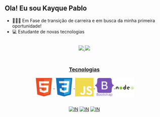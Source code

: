 ## Ola! Eu sou Kayque Pablo

- 👨🏻‍💻 Em Fase de transição de carreira e em busca da minha primeira oportunidade!
- 💻 Estudante de novas tecnologias


##

<div align = "center">
 <a href="https://github.com/kayquepablo">
 <img height="180em" src="https://github-readme-stats.vercel.app/api?username=kayquepablo&show_icons=true&theme=dark&include_all_commits=true&count_private=true"/>
 <img height="180em" src="https://github-readme-stats.vercel.app/api/top-langs/?username=kayquepablo&layout=compact&langs_count=7&theme=dark"/>
</div> <br>
  
  ##
  
<div align = "center">
  <h3>Tecnologias</h3>
  <img align="center" alt="HTML" width="60" src="https://raw.githubusercontent.com/devicons/devicon/master/icons/html5/html5-original.svg">
  <img align="center" alt="CSS" width="60" src="https://raw.githubusercontent.com/devicons/devicon/master/icons/css3/css3-original.svg"> 
  <img align="center" alt="Js" width="60" src="https://raw.githubusercontent.com/devicons/devicon/master/icons/javascript/javascript-plain.svg">
  <img align="center" alt="Bootstrap" width="60" src="https://raw.githubusercontent.com/devicons/devicon/master/icons/bootstrap/bootstrap-plain-wordmark.svg">
  <img align="center" alt="NodeJS" width="60" src="https://raw.githubusercontent.com/devicons/devicon/master/icons/nodejs/nodejs-original-wordmark.svg">
 
</div>
  
##

<div align = "center">
 <a href="https://www.instagram.com/kayquepablo_gtr" target="_blank"><img align="center" alt="IN" width="120" height="30" src="https://img.shields.io/badge/-Instagram-%23E4405F?style=for-the-badge&logo=instagram&logoColor=white" target="_blank"></a>
 <a href = "mailto:kayquepablotzero@icloud.com"><img align="center" alt="IN" width="120" height="30" src="https://img.shields.io/badge/-Icloud-%23333?style=for-the-badge&logo=icloud&logoColor=white" target="_blank"></a>
  <a href="https://www.linkedin.com/in/kayque-pablo-141a7021a" target="_blank"><img align="center" alt="IN" width="120" height="30" src="https://img.shields.io/badge/-LinkedIn-%230077B5?style=for-the-badge&logo=linkedin&logoColor=white" target="_blank"></a> 
</div>



<!--
**KayquePablo/kayquepablo** is a ✨ _special_ ✨ repository because its `README.md` (this file) appears on your GitHub profile.

Here are some ideas to get you started:

- 🔭 I’m currently working on ...
- 🌱 I’m currently learning ...
- 👯 I’m looking to collaborate on ...
- 🤔 I’m looking for help with ...
- 💬 Ask me about ...
- 📫 How to reach me: ...
- 😄 Pronouns: ...
- ⚡ Fun fact: ...
-->
